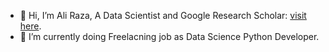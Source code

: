 - 👋 Hi, I’m Ali Raza, A Data Scientist and Google Research Scholar: [visit here](https://scholar.google.com/citations?user=d7atFlkAAAAJ&hl=en).
- 🌱 I’m currently doing Freelacning job as Data Science Python Developer.

<!---
alirazadeveloper/alirazadeveloper is a ✨ special ✨ repository because its `README.md` (this file) appears on your GitHub profile.
You can click the Preview link to take a look at your changes.
--->
